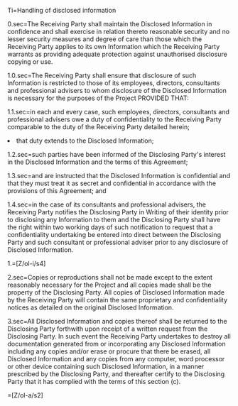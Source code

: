Ti=Handling of disclosed information

0.sec=The Receiving Party shall maintain the Disclosed Information in confidence and shall exercise in relation thereto reasonable security and no lesser security measures and degree of care than those which the Receiving Party applies to its own Information which the Receiving Party warrants as providing adequate protection against unauthorised disclosure copying or use.

1.0.sec=The Receiving Party shall ensure that disclosure of such Information is restricted to those of its employees, directors, consultants and professional advisers to whom disclosure of the Disclosed Information is necessary for the purposes of the Project PROVIDED THAT:

1.1.sec=in each and every case, such employees, directors, consultants and professional advisers owe a duty of confidentiality to the Receiving Party comparable to the duty of the Receiving Party detailed herein;<li>that duty extends to the Disclosed Information;

1.2.sec=such parties have been informed of the Disclosing Party's interest in the Disclosed Information and the terms of this Agreement;

1.3.sec=and are instructed that the Disclosed Information is confidential and that they must treat it as secret and confidential in accordance with the provisions of this Agreement; and

1.4.sec=in the case of its consultants and professional advisers, the Receiving Party notifies the Disclosing Party in Writing of their identity prior to disclosing any Information to them and the Disclosing Party shall have the right within two working days of such notification to request that a confidentiality undertaking be entered into direct between the Disclosing Party and such consultant or professional adviser prior to any disclosure of Disclosed Information.

1.=[Z/ol-i/s4]

2.sec=Copies or reproductions shall not be made except to the extent reasonably necessary for the Project and all copies made shall be the property of the Disclosing Party. All copies of Disclosed Information made by the Receiving Party will contain the same proprietary and confidentiality notices as detailed on the original Disclosed Information.

3.sec=All Disclosed Information and copies thereof shall be returned to the Disclosing Party  forthwith upon receipt of a written request from the Disclosing Party. In such event the Receiving Party undertakes to destroy all documentation generated from or incorporating any Disclosed Information including any copies and/or erase or procure that there be erased, all Disclosed Information and any copies from any computer, word processor or other device containing such Disclosed Information, in a manner prescribed by the Disclosing Party, and thereafter certify to the Disclosing Party that it has complied with the terms of this section (c).

=[Z/ol-a/s2]
